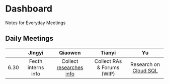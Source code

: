 # Dashboard
Notes for Everyday Meetings
## Daily Meetings
|      |       JIngyi       |         Qiaowen         |           Tianyi           |          Yu           |
| :--: | :----------------: | :---------------------: | :------------------------: | :-------------------: |
| 6.30 | Fecth interns info | Collect [researches info](https://github.com/307zoo-Aeolus/Dashboard/blob/master/COVID19%20RESEARCH.csv) | Collect RAs & Forums (WIP) | Research on [Cloud SQL](https://app.yinxiang.com/fx/2e425520-1b28-41d5-a7ec-bf9fe8b245dd) |

